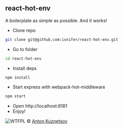 ## react-hot-env

A boilerplate as simple as possible. And it works!

* Clone repo

```sh
git clone git@github.com:isnifer/react-hot-env.git
```

* Go to folder

```sh
cd react-hot-env
```

* Install deps

```sh
npm install
```

* Start express with webpack-hot-middleware

```sh
npm start
```

* Open http://localhost:8181
* Enjoy!




![WTFPL](http://www.wtfpl.net/wp-content/uploads/2012/12/wtfpl-badge-1.png) © [Anton Kuznetsov](http://github.com/isnifer)

